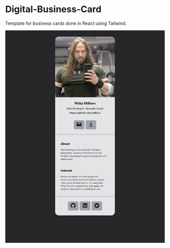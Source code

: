 # Digital-Business-Card

Template for business cards done in React using Tailwind.

![preview](./project/public/screenshot.png)
